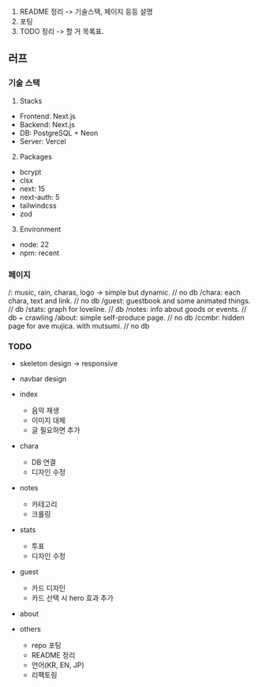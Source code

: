 1. README 정리 -> 기술스택, 페이지 등등 설명
2. 포팅
3. TODO 정리 -> 할 거 목록표.

## 러프
### 기술 스택
1. Stacks
- Frontend: Next.js
- Backend: Next.js
- DB: PostgreSQL + Neon
- Server: Vercel

2. Packages
- bcrypt
- clsx
- next: 15
- next-auth: 5
- tailwindcss
- zod

3. Environment
- node: 22
- npm: recent

### 페이지
/: music, rain, charas, logo -> simple but dynamic.  // no db
/chara: each chara, text and link.  // no db
/guest: guestbook and some animated things.  // db
/stats: graph for loveline.  // db
/notes: info about goods or events.  // db + crawling
/about: simple self-produce page.  // no db
/ccmbr: hidden page for ave mujica. with mutsumi.  // no db


### TODO
- skeleton design -> responsive
- navbar design













- index
	- 음악 재생
	- 이미지 대체
	+ 글 필요하면 추가
- chara
	+ DB 연결
	- 디자인 수정
- notes
	- 카테고리
	- 크롤링
- stats
	- 투표
	- 디자인 수정
- guest
	- 카드 디자인
	- 카드 선택 시 hero 효과 추가
- about
- others
	- repo 포팅
	- README 정리
	- 언어(KR, EN, JP)
	- 리팩토링
